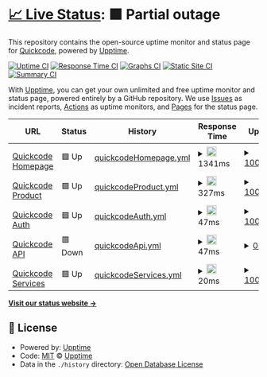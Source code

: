 # [📈 Live Status](https://quickcode-ai.github.io/quickcode-status/): <!--live status--> **🟧 Partial outage**

This repository contains the open-source uptime monitor and status page for [Quickcode](https://quickcode-ai.github.io/quickcode-status/), powered by [Upptime](https://github.com/upptime/upptime).

[![Uptime CI](https://github.com/quickcode-ai/quickcode-status/workflows/Uptime%20CI/badge.svg)](https://github.com/quickcode-ai/quickcode-status/actions?query=workflow%3A%22Uptime+CI%22)
[![Response Time CI](https://github.com/quickcode-ai/quickcode-status/workflows/Response%20Time%20CI/badge.svg)](https://github.com/quickcode-ai/quickcode-status/actions?query=workflow%3A%22Response+Time+CI%22)
[![Graphs CI](https://github.com/quickcode-ai/quickcode-status/workflows/Graphs%20CI/badge.svg)](https://github.com/quickcode-ai/quickcode-status/actions?query=workflow%3A%22Graphs+CI%22)
[![Static Site CI](https://github.com/quickcode-ai/quickcode-status/workflows/Static%20Site%20CI/badge.svg)](https://github.com/quickcode-ai/quickcode-status/actions?query=workflow%3A%22Static+Site+CI%22)
[![Summary CI](https://github.com/quickcode-ai/quickcode-status/workflows/Summary%20CI/badge.svg)](https://github.com/quickcode-ai/quickcode-status/actions?query=workflow%3A%22Summary+CI%22)

With [Upptime](https://upptime.js.org), you can get your own unlimited and free uptime monitor and status page, powered entirely by a GitHub repository. We use [Issues](https://github.com/upptime/upptime/issues) as incident reports, [Actions](https://github.com/quickcode-ai/quickcode-status/actions) as uptime monitors, and [Pages](https://quickcode-ai.github.io/quickcode-status/) for the status page.

<!--start: status pages-->
<!-- This summary is generated by Upptime (https://github.com/upptime/upptime) -->
<!-- Do not edit this manually, your changes will be overwritten -->
<!-- prettier-ignore -->
| URL | Status | History | Response Time | Uptime |
| --- | ------ | ------- | ------------- | ------ |
| <img alt="" src="https://favicons.githubusercontent.com/quickcode.ai" height="13"> [Quickcode Homepage](https://quickcode.ai) | 🟩 Up | [quickcodeHomepage.yml](https://github.com/quickcode-ai/quickcode-status/commits/HEAD/history/quickcodeHomepage.yml) | <details><summary><img alt="Response time graph" src="./graphs/quickcodeHomepage/response-time-week.png" height="20"> 1341ms</summary><br><a href="https://quickcode-ai.github.io/quickcode-status/history/quickcodeHomepage"><img alt="Response time 1341" src="https://img.shields.io/endpoint?url=https%3A%2F%2Fraw.githubusercontent.com%2Fquickcode-ai%2Fquickcode-status%2FHEAD%2Fapi%2FquickcodeHomepage%2Fresponse-time.json"></a><br><a href="https://quickcode-ai.github.io/quickcode-status/history/quickcodeHomepage"><img alt="24-hour response time 1341" src="https://img.shields.io/endpoint?url=https%3A%2F%2Fraw.githubusercontent.com%2Fquickcode-ai%2Fquickcode-status%2FHEAD%2Fapi%2FquickcodeHomepage%2Fresponse-time-day.json"></a><br><a href="https://quickcode-ai.github.io/quickcode-status/history/quickcodeHomepage"><img alt="7-day response time 1341" src="https://img.shields.io/endpoint?url=https%3A%2F%2Fraw.githubusercontent.com%2Fquickcode-ai%2Fquickcode-status%2FHEAD%2Fapi%2FquickcodeHomepage%2Fresponse-time-week.json"></a><br><a href="https://quickcode-ai.github.io/quickcode-status/history/quickcodeHomepage"><img alt="30-day response time 1341" src="https://img.shields.io/endpoint?url=https%3A%2F%2Fraw.githubusercontent.com%2Fquickcode-ai%2Fquickcode-status%2FHEAD%2Fapi%2FquickcodeHomepage%2Fresponse-time-month.json"></a><br><a href="https://quickcode-ai.github.io/quickcode-status/history/quickcodeHomepage"><img alt="1-year response time 1341" src="https://img.shields.io/endpoint?url=https%3A%2F%2Fraw.githubusercontent.com%2Fquickcode-ai%2Fquickcode-status%2FHEAD%2Fapi%2FquickcodeHomepage%2Fresponse-time-year.json"></a></details> | <details><summary><a href="https://quickcode-ai.github.io/quickcode-status/history/quickcodeHomepage">100.00%</a></summary><a href="https://quickcode-ai.github.io/quickcode-status/history/quickcodeHomepage"><img alt="All-time uptime 100.00%" src="https://img.shields.io/endpoint?url=https%3A%2F%2Fraw.githubusercontent.com%2Fquickcode-ai%2Fquickcode-status%2FHEAD%2Fapi%2FquickcodeHomepage%2Fuptime.json"></a><br><a href="https://quickcode-ai.github.io/quickcode-status/history/quickcodeHomepage"><img alt="24-hour uptime 100.00%" src="https://img.shields.io/endpoint?url=https%3A%2F%2Fraw.githubusercontent.com%2Fquickcode-ai%2Fquickcode-status%2FHEAD%2Fapi%2FquickcodeHomepage%2Fuptime-day.json"></a><br><a href="https://quickcode-ai.github.io/quickcode-status/history/quickcodeHomepage"><img alt="7-day uptime 100.00%" src="https://img.shields.io/endpoint?url=https%3A%2F%2Fraw.githubusercontent.com%2Fquickcode-ai%2Fquickcode-status%2FHEAD%2Fapi%2FquickcodeHomepage%2Fuptime-week.json"></a><br><a href="https://quickcode-ai.github.io/quickcode-status/history/quickcodeHomepage"><img alt="30-day uptime 100.00%" src="https://img.shields.io/endpoint?url=https%3A%2F%2Fraw.githubusercontent.com%2Fquickcode-ai%2Fquickcode-status%2FHEAD%2Fapi%2FquickcodeHomepage%2Fuptime-month.json"></a><br><a href="https://quickcode-ai.github.io/quickcode-status/history/quickcodeHomepage"><img alt="1-year uptime 100.00%" src="https://img.shields.io/endpoint?url=https%3A%2F%2Fraw.githubusercontent.com%2Fquickcode-ai%2Fquickcode-status%2FHEAD%2Fapi%2FquickcodeHomepage%2Fuptime-year.json"></a></details>
| <img alt="" src="https://favicons.githubusercontent.com/qc.quickcode.ai" height="13"> [Quickcode Product](https://qc.quickcode.ai) | 🟩 Up | [quickcodeProduct.yml](https://github.com/quickcode-ai/quickcode-status/commits/HEAD/history/quickcodeProduct.yml) | <details><summary><img alt="Response time graph" src="./graphs/quickcodeProduct/response-time-week.png" height="20"> 327ms</summary><br><a href="https://quickcode-ai.github.io/quickcode-status/history/quickcodeProduct"><img alt="Response time 327" src="https://img.shields.io/endpoint?url=https%3A%2F%2Fraw.githubusercontent.com%2Fquickcode-ai%2Fquickcode-status%2FHEAD%2Fapi%2FquickcodeProduct%2Fresponse-time.json"></a><br><a href="https://quickcode-ai.github.io/quickcode-status/history/quickcodeProduct"><img alt="24-hour response time 327" src="https://img.shields.io/endpoint?url=https%3A%2F%2Fraw.githubusercontent.com%2Fquickcode-ai%2Fquickcode-status%2FHEAD%2Fapi%2FquickcodeProduct%2Fresponse-time-day.json"></a><br><a href="https://quickcode-ai.github.io/quickcode-status/history/quickcodeProduct"><img alt="7-day response time 327" src="https://img.shields.io/endpoint?url=https%3A%2F%2Fraw.githubusercontent.com%2Fquickcode-ai%2Fquickcode-status%2FHEAD%2Fapi%2FquickcodeProduct%2Fresponse-time-week.json"></a><br><a href="https://quickcode-ai.github.io/quickcode-status/history/quickcodeProduct"><img alt="30-day response time 327" src="https://img.shields.io/endpoint?url=https%3A%2F%2Fraw.githubusercontent.com%2Fquickcode-ai%2Fquickcode-status%2FHEAD%2Fapi%2FquickcodeProduct%2Fresponse-time-month.json"></a><br><a href="https://quickcode-ai.github.io/quickcode-status/history/quickcodeProduct"><img alt="1-year response time 327" src="https://img.shields.io/endpoint?url=https%3A%2F%2Fraw.githubusercontent.com%2Fquickcode-ai%2Fquickcode-status%2FHEAD%2Fapi%2FquickcodeProduct%2Fresponse-time-year.json"></a></details> | <details><summary><a href="https://quickcode-ai.github.io/quickcode-status/history/quickcodeProduct">100.00%</a></summary><a href="https://quickcode-ai.github.io/quickcode-status/history/quickcodeProduct"><img alt="All-time uptime 100.00%" src="https://img.shields.io/endpoint?url=https%3A%2F%2Fraw.githubusercontent.com%2Fquickcode-ai%2Fquickcode-status%2FHEAD%2Fapi%2FquickcodeProduct%2Fuptime.json"></a><br><a href="https://quickcode-ai.github.io/quickcode-status/history/quickcodeProduct"><img alt="24-hour uptime 100.00%" src="https://img.shields.io/endpoint?url=https%3A%2F%2Fraw.githubusercontent.com%2Fquickcode-ai%2Fquickcode-status%2FHEAD%2Fapi%2FquickcodeProduct%2Fuptime-day.json"></a><br><a href="https://quickcode-ai.github.io/quickcode-status/history/quickcodeProduct"><img alt="7-day uptime 100.00%" src="https://img.shields.io/endpoint?url=https%3A%2F%2Fraw.githubusercontent.com%2Fquickcode-ai%2Fquickcode-status%2FHEAD%2Fapi%2FquickcodeProduct%2Fuptime-week.json"></a><br><a href="https://quickcode-ai.github.io/quickcode-status/history/quickcodeProduct"><img alt="30-day uptime 100.00%" src="https://img.shields.io/endpoint?url=https%3A%2F%2Fraw.githubusercontent.com%2Fquickcode-ai%2Fquickcode-status%2FHEAD%2Fapi%2FquickcodeProduct%2Fuptime-month.json"></a><br><a href="https://quickcode-ai.github.io/quickcode-status/history/quickcodeProduct"><img alt="1-year uptime 100.00%" src="https://img.shields.io/endpoint?url=https%3A%2F%2Fraw.githubusercontent.com%2Fquickcode-ai%2Fquickcode-status%2FHEAD%2Fapi%2FquickcodeProduct%2Fuptime-year.json"></a></details>
| <img alt="" src="https://favicons.githubusercontent.com/qc.quickcode.ai" height="13"> [Quickcode Auth](https://qc.quickcode.ai/auth/) | 🟩 Up | [quickcodeAuth.yml](https://github.com/quickcode-ai/quickcode-status/commits/HEAD/history/quickcodeAuth.yml) | <details><summary><img alt="Response time graph" src="./graphs/quickcodeAuth/response-time-week.png" height="20"> 47ms</summary><br><a href="https://quickcode-ai.github.io/quickcode-status/history/quickcodeAuth"><img alt="Response time 47" src="https://img.shields.io/endpoint?url=https%3A%2F%2Fraw.githubusercontent.com%2Fquickcode-ai%2Fquickcode-status%2FHEAD%2Fapi%2FquickcodeAuth%2Fresponse-time.json"></a><br><a href="https://quickcode-ai.github.io/quickcode-status/history/quickcodeAuth"><img alt="24-hour response time 47" src="https://img.shields.io/endpoint?url=https%3A%2F%2Fraw.githubusercontent.com%2Fquickcode-ai%2Fquickcode-status%2FHEAD%2Fapi%2FquickcodeAuth%2Fresponse-time-day.json"></a><br><a href="https://quickcode-ai.github.io/quickcode-status/history/quickcodeAuth"><img alt="7-day response time 47" src="https://img.shields.io/endpoint?url=https%3A%2F%2Fraw.githubusercontent.com%2Fquickcode-ai%2Fquickcode-status%2FHEAD%2Fapi%2FquickcodeAuth%2Fresponse-time-week.json"></a><br><a href="https://quickcode-ai.github.io/quickcode-status/history/quickcodeAuth"><img alt="30-day response time 47" src="https://img.shields.io/endpoint?url=https%3A%2F%2Fraw.githubusercontent.com%2Fquickcode-ai%2Fquickcode-status%2FHEAD%2Fapi%2FquickcodeAuth%2Fresponse-time-month.json"></a><br><a href="https://quickcode-ai.github.io/quickcode-status/history/quickcodeAuth"><img alt="1-year response time 47" src="https://img.shields.io/endpoint?url=https%3A%2F%2Fraw.githubusercontent.com%2Fquickcode-ai%2Fquickcode-status%2FHEAD%2Fapi%2FquickcodeAuth%2Fresponse-time-year.json"></a></details> | <details><summary><a href="https://quickcode-ai.github.io/quickcode-status/history/quickcodeAuth">100.00%</a></summary><a href="https://quickcode-ai.github.io/quickcode-status/history/quickcodeAuth"><img alt="All-time uptime 100.00%" src="https://img.shields.io/endpoint?url=https%3A%2F%2Fraw.githubusercontent.com%2Fquickcode-ai%2Fquickcode-status%2FHEAD%2Fapi%2FquickcodeAuth%2Fuptime.json"></a><br><a href="https://quickcode-ai.github.io/quickcode-status/history/quickcodeAuth"><img alt="24-hour uptime 100.00%" src="https://img.shields.io/endpoint?url=https%3A%2F%2Fraw.githubusercontent.com%2Fquickcode-ai%2Fquickcode-status%2FHEAD%2Fapi%2FquickcodeAuth%2Fuptime-day.json"></a><br><a href="https://quickcode-ai.github.io/quickcode-status/history/quickcodeAuth"><img alt="7-day uptime 100.00%" src="https://img.shields.io/endpoint?url=https%3A%2F%2Fraw.githubusercontent.com%2Fquickcode-ai%2Fquickcode-status%2FHEAD%2Fapi%2FquickcodeAuth%2Fuptime-week.json"></a><br><a href="https://quickcode-ai.github.io/quickcode-status/history/quickcodeAuth"><img alt="30-day uptime 100.00%" src="https://img.shields.io/endpoint?url=https%3A%2F%2Fraw.githubusercontent.com%2Fquickcode-ai%2Fquickcode-status%2FHEAD%2Fapi%2FquickcodeAuth%2Fuptime-month.json"></a><br><a href="https://quickcode-ai.github.io/quickcode-status/history/quickcodeAuth"><img alt="1-year uptime 100.00%" src="https://img.shields.io/endpoint?url=https%3A%2F%2Fraw.githubusercontent.com%2Fquickcode-ai%2Fquickcode-status%2FHEAD%2Fapi%2FquickcodeAuth%2Fuptime-year.json"></a></details>
| <img alt="" src="https://favicons.githubusercontent.com/qc.quickcode.ai" height="13"> [Quickcode API](https://qc.quickcode.ai/api/v2/version) | 🟥 Down | [quickcodeApi.yml](https://github.com/quickcode-ai/quickcode-status/commits/HEAD/history/quickcodeApi.yml) | <details><summary><img alt="Response time graph" src="./graphs/quickcodeApi/response-time-week.png" height="20"> 47ms</summary><br><a href="https://quickcode-ai.github.io/quickcode-status/history/quickcodeApi"><img alt="Response time 47" src="https://img.shields.io/endpoint?url=https%3A%2F%2Fraw.githubusercontent.com%2Fquickcode-ai%2Fquickcode-status%2FHEAD%2Fapi%2FquickcodeApi%2Fresponse-time.json"></a><br><a href="https://quickcode-ai.github.io/quickcode-status/history/quickcodeApi"><img alt="24-hour response time 47" src="https://img.shields.io/endpoint?url=https%3A%2F%2Fraw.githubusercontent.com%2Fquickcode-ai%2Fquickcode-status%2FHEAD%2Fapi%2FquickcodeApi%2Fresponse-time-day.json"></a><br><a href="https://quickcode-ai.github.io/quickcode-status/history/quickcodeApi"><img alt="7-day response time 47" src="https://img.shields.io/endpoint?url=https%3A%2F%2Fraw.githubusercontent.com%2Fquickcode-ai%2Fquickcode-status%2FHEAD%2Fapi%2FquickcodeApi%2Fresponse-time-week.json"></a><br><a href="https://quickcode-ai.github.io/quickcode-status/history/quickcodeApi"><img alt="30-day response time 47" src="https://img.shields.io/endpoint?url=https%3A%2F%2Fraw.githubusercontent.com%2Fquickcode-ai%2Fquickcode-status%2FHEAD%2Fapi%2FquickcodeApi%2Fresponse-time-month.json"></a><br><a href="https://quickcode-ai.github.io/quickcode-status/history/quickcodeApi"><img alt="1-year response time 47" src="https://img.shields.io/endpoint?url=https%3A%2F%2Fraw.githubusercontent.com%2Fquickcode-ai%2Fquickcode-status%2FHEAD%2Fapi%2FquickcodeApi%2Fresponse-time-year.json"></a></details> | <details><summary><a href="https://quickcode-ai.github.io/quickcode-status/history/quickcodeApi">0.00%</a></summary><a href="https://quickcode-ai.github.io/quickcode-status/history/quickcodeApi"><img alt="All-time uptime 0.00%" src="https://img.shields.io/endpoint?url=https%3A%2F%2Fraw.githubusercontent.com%2Fquickcode-ai%2Fquickcode-status%2FHEAD%2Fapi%2FquickcodeApi%2Fuptime.json"></a><br><a href="https://quickcode-ai.github.io/quickcode-status/history/quickcodeApi"><img alt="24-hour uptime 0.00%" src="https://img.shields.io/endpoint?url=https%3A%2F%2Fraw.githubusercontent.com%2Fquickcode-ai%2Fquickcode-status%2FHEAD%2Fapi%2FquickcodeApi%2Fuptime-day.json"></a><br><a href="https://quickcode-ai.github.io/quickcode-status/history/quickcodeApi"><img alt="7-day uptime 0.00%" src="https://img.shields.io/endpoint?url=https%3A%2F%2Fraw.githubusercontent.com%2Fquickcode-ai%2Fquickcode-status%2FHEAD%2Fapi%2FquickcodeApi%2Fuptime-week.json"></a><br><a href="https://quickcode-ai.github.io/quickcode-status/history/quickcodeApi"><img alt="30-day uptime 0.00%" src="https://img.shields.io/endpoint?url=https%3A%2F%2Fraw.githubusercontent.com%2Fquickcode-ai%2Fquickcode-status%2FHEAD%2Fapi%2FquickcodeApi%2Fuptime-month.json"></a><br><a href="https://quickcode-ai.github.io/quickcode-status/history/quickcodeApi"><img alt="1-year uptime 0.00%" src="https://img.shields.io/endpoint?url=https%3A%2F%2Fraw.githubusercontent.com%2Fquickcode-ai%2Fquickcode-status%2FHEAD%2Fapi%2FquickcodeApi%2Fuptime-year.json"></a></details>
| <img alt="" src="https://favicons.githubusercontent.com/qc.quickcode.ai" height="13"> [Quickcode Services](https://qc.quickcode.ai/healt) | 🟩 Up | [quickcodeServices.yml](https://github.com/quickcode-ai/quickcode-status/commits/HEAD/history/quickcodeServices.yml) | <details><summary><img alt="Response time graph" src="./graphs/quickcodeServices/response-time-week.png" height="20"> 20ms</summary><br><a href="https://quickcode-ai.github.io/quickcode-status/history/quickcodeServices"><img alt="Response time 20" src="https://img.shields.io/endpoint?url=https%3A%2F%2Fraw.githubusercontent.com%2Fquickcode-ai%2Fquickcode-status%2FHEAD%2Fapi%2FquickcodeServices%2Fresponse-time.json"></a><br><a href="https://quickcode-ai.github.io/quickcode-status/history/quickcodeServices"><img alt="24-hour response time 20" src="https://img.shields.io/endpoint?url=https%3A%2F%2Fraw.githubusercontent.com%2Fquickcode-ai%2Fquickcode-status%2FHEAD%2Fapi%2FquickcodeServices%2Fresponse-time-day.json"></a><br><a href="https://quickcode-ai.github.io/quickcode-status/history/quickcodeServices"><img alt="7-day response time 20" src="https://img.shields.io/endpoint?url=https%3A%2F%2Fraw.githubusercontent.com%2Fquickcode-ai%2Fquickcode-status%2FHEAD%2Fapi%2FquickcodeServices%2Fresponse-time-week.json"></a><br><a href="https://quickcode-ai.github.io/quickcode-status/history/quickcodeServices"><img alt="30-day response time 20" src="https://img.shields.io/endpoint?url=https%3A%2F%2Fraw.githubusercontent.com%2Fquickcode-ai%2Fquickcode-status%2FHEAD%2Fapi%2FquickcodeServices%2Fresponse-time-month.json"></a><br><a href="https://quickcode-ai.github.io/quickcode-status/history/quickcodeServices"><img alt="1-year response time 20" src="https://img.shields.io/endpoint?url=https%3A%2F%2Fraw.githubusercontent.com%2Fquickcode-ai%2Fquickcode-status%2FHEAD%2Fapi%2FquickcodeServices%2Fresponse-time-year.json"></a></details> | <details><summary><a href="https://quickcode-ai.github.io/quickcode-status/history/quickcodeServices">100.00%</a></summary><a href="https://quickcode-ai.github.io/quickcode-status/history/quickcodeServices"><img alt="All-time uptime 100.00%" src="https://img.shields.io/endpoint?url=https%3A%2F%2Fraw.githubusercontent.com%2Fquickcode-ai%2Fquickcode-status%2FHEAD%2Fapi%2FquickcodeServices%2Fuptime.json"></a><br><a href="https://quickcode-ai.github.io/quickcode-status/history/quickcodeServices"><img alt="24-hour uptime 100.00%" src="https://img.shields.io/endpoint?url=https%3A%2F%2Fraw.githubusercontent.com%2Fquickcode-ai%2Fquickcode-status%2FHEAD%2Fapi%2FquickcodeServices%2Fuptime-day.json"></a><br><a href="https://quickcode-ai.github.io/quickcode-status/history/quickcodeServices"><img alt="7-day uptime 100.00%" src="https://img.shields.io/endpoint?url=https%3A%2F%2Fraw.githubusercontent.com%2Fquickcode-ai%2Fquickcode-status%2FHEAD%2Fapi%2FquickcodeServices%2Fuptime-week.json"></a><br><a href="https://quickcode-ai.github.io/quickcode-status/history/quickcodeServices"><img alt="30-day uptime 100.00%" src="https://img.shields.io/endpoint?url=https%3A%2F%2Fraw.githubusercontent.com%2Fquickcode-ai%2Fquickcode-status%2FHEAD%2Fapi%2FquickcodeServices%2Fuptime-month.json"></a><br><a href="https://quickcode-ai.github.io/quickcode-status/history/quickcodeServices"><img alt="1-year uptime 100.00%" src="https://img.shields.io/endpoint?url=https%3A%2F%2Fraw.githubusercontent.com%2Fquickcode-ai%2Fquickcode-status%2FHEAD%2Fapi%2FquickcodeServices%2Fuptime-year.json"></a></details>

<!--end: status pages-->

[**Visit our status website →**](https://quickcode-ai.github.io/quickcode-status/)

## 📄 License

- Powered by: [Upptime](https://github.com/upptime/upptime)
- Code: [MIT](./LICENSE) © [Upptime](https://upptime.js.org)
- Data in the `./history` directory: [Open Database License](https://opendatacommons.org/licenses/odbl/1-0/)
